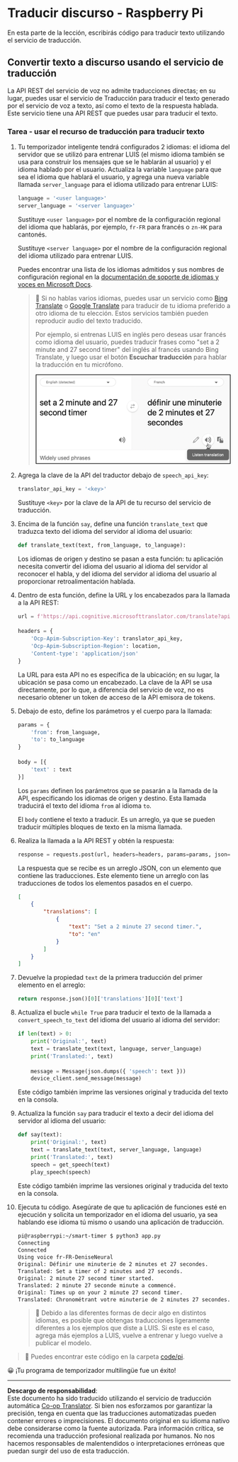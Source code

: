 <!--
CO_OP_TRANSLATOR_METADATA:
{
  "original_hash": "bbb5aa34221fe129dd3ce4d9ec33831a",
  "translation_date": "2025-08-26T15:23:09+00:00",
  "source_file": "6-consumer/lessons/4-multiple-language-support/pi-translate-speech.md",
  "language_code": "es"
}
-->
# Traducir discurso - Raspberry Pi

En esta parte de la lección, escribirás código para traducir texto utilizando el servicio de traducción.

## Convertir texto a discurso usando el servicio de traducción

La API REST del servicio de voz no admite traducciones directas; en su lugar, puedes usar el servicio de Traducción para traducir el texto generado por el servicio de voz a texto, así como el texto de la respuesta hablada. Este servicio tiene una API REST que puedes usar para traducir el texto.

### Tarea - usar el recurso de traducción para traducir texto

1. Tu temporizador inteligente tendrá configurados 2 idiomas: el idioma del servidor que se utilizó para entrenar LUIS (el mismo idioma también se usa para construir los mensajes que se le hablarán al usuario) y el idioma hablado por el usuario. Actualiza la variable `language` para que sea el idioma que hablará el usuario, y agrega una nueva variable llamada `server_language` para el idioma utilizado para entrenar LUIS:

    ```python
    language = '<user language>'
    server_language = '<server language>'
    ```

    Sustituye `<user language>` por el nombre de la configuración regional del idioma que hablarás, por ejemplo, `fr-FR` para francés o `zn-HK` para cantonés.

    Sustituye `<server language>` por el nombre de la configuración regional del idioma utilizado para entrenar LUIS.

    Puedes encontrar una lista de los idiomas admitidos y sus nombres de configuración regional en la [documentación de soporte de idiomas y voces en Microsoft Docs](https://docs.microsoft.com/azure/cognitive-services/speech-service/language-support?WT.mc_id=academic-17441-jabenn#speech-to-text).

    > 💁 Si no hablas varios idiomas, puedes usar un servicio como [Bing Translate](https://www.bing.com/translator) o [Google Translate](https://translate.google.com) para traducir de tu idioma preferido a otro idioma de tu elección. Estos servicios también pueden reproducir audio del texto traducido.
    >
    > Por ejemplo, si entrenas LUIS en inglés pero deseas usar francés como idioma del usuario, puedes traducir frases como "set a 2 minute and 27 second timer" del inglés al francés usando Bing Translate, y luego usar el botón **Escuchar traducción** para hablar la traducción en tu micrófono.
    >
    > ![El botón de escuchar traducción en Bing Translate](../../../../../translated_images/bing-translate.348aa796d6efe2a92f41ea74a5cf42bb4c63d6faaa08e7f46924e072a35daa48.es.png)

1. Agrega la clave de la API del traductor debajo de `speech_api_key`:

    ```python
    translator_api_key = '<key>'
    ```

    Sustituye `<key>` por la clave de la API de tu recurso del servicio de traducción.

1. Encima de la función `say`, define una función `translate_text` que traduzca texto del idioma del servidor al idioma del usuario:

    ```python
    def translate_text(text, from_language, to_language):
    ```

    Los idiomas de origen y destino se pasan a esta función: tu aplicación necesita convertir del idioma del usuario al idioma del servidor al reconocer el habla, y del idioma del servidor al idioma del usuario al proporcionar retroalimentación hablada.

1. Dentro de esta función, define la URL y los encabezados para la llamada a la API REST:

    ```python
    url = f'https://api.cognitive.microsofttranslator.com/translate?api-version=3.0'

    headers = {
        'Ocp-Apim-Subscription-Key': translator_api_key,
        'Ocp-Apim-Subscription-Region': location,
        'Content-type': 'application/json'
    }
    ```

    La URL para esta API no es específica de la ubicación; en su lugar, la ubicación se pasa como un encabezado. La clave de la API se usa directamente, por lo que, a diferencia del servicio de voz, no es necesario obtener un token de acceso de la API emisora de tokens.

1. Debajo de esto, define los parámetros y el cuerpo para la llamada:

    ```python
    params = {
        'from': from_language,
        'to': to_language
    }

    body = [{
        'text' : text
    }]
    ```

    Los `params` definen los parámetros que se pasarán a la llamada de la API, especificando los idiomas de origen y destino. Esta llamada traducirá el texto del idioma `from` al idioma `to`.

    El `body` contiene el texto a traducir. Es un arreglo, ya que se pueden traducir múltiples bloques de texto en la misma llamada.

1. Realiza la llamada a la API REST y obtén la respuesta:

    ```python
    response = requests.post(url, headers=headers, params=params, json=body)
    ```

    La respuesta que se recibe es un arreglo JSON, con un elemento que contiene las traducciones. Este elemento tiene un arreglo con las traducciones de todos los elementos pasados en el cuerpo.

    ```json
    [
        {
            "translations": [
                {
                    "text": "Set a 2 minute 27 second timer.",
                    "to": "en"
                }
            ]
        }
    ]
    ```

1. Devuelve la propiedad `text` de la primera traducción del primer elemento en el arreglo:

    ```python
    return response.json()[0]['translations'][0]['text']
    ```

1. Actualiza el bucle `while True` para traducir el texto de la llamada a `convert_speech_to_text` del idioma del usuario al idioma del servidor:

    ```python
    if len(text) > 0:
        print('Original:', text)
        text = translate_text(text, language, server_language)
        print('Translated:', text)

        message = Message(json.dumps({ 'speech': text }))
        device_client.send_message(message)
    ```

    Este código también imprime las versiones original y traducida del texto en la consola.

1. Actualiza la función `say` para traducir el texto a decir del idioma del servidor al idioma del usuario:

    ```python
    def say(text):
        print('Original:', text)
        text = translate_text(text, server_language, language)
        print('Translated:', text)
        speech = get_speech(text)
        play_speech(speech)
    ```

    Este código también imprime las versiones original y traducida del texto en la consola.

1. Ejecuta tu código. Asegúrate de que tu aplicación de funciones esté en ejecución y solicita un temporizador en el idioma del usuario, ya sea hablando ese idioma tú mismo o usando una aplicación de traducción.

    ```output
    pi@raspberrypi:~/smart-timer $ python3 app.py
    Connecting
    Connected
    Using voice fr-FR-DeniseNeural
    Original: Définir une minuterie de 2 minutes et 27 secondes.
    Translated: Set a timer of 2 minutes and 27 seconds.
    Original: 2 minute 27 second timer started.
    Translated: 2 minute 27 seconde minute a commencé.
    Original: Times up on your 2 minute 27 second timer.
    Translated: Chronométrant votre minuterie de 2 minutes 27 secondes.
    ```

    > 💁 Debido a las diferentes formas de decir algo en distintos idiomas, es posible que obtengas traducciones ligeramente diferentes a los ejemplos que diste a LUIS. Si este es el caso, agrega más ejemplos a LUIS, vuelve a entrenar y luego vuelve a publicar el modelo.

> 💁 Puedes encontrar este código en la carpeta [code/pi](../../../../../6-consumer/lessons/4-multiple-language-support/code/pi).

😀 ¡Tu programa de temporizador multilingüe fue un éxito!

---

**Descargo de responsabilidad**:  
Este documento ha sido traducido utilizando el servicio de traducción automática [Co-op Translator](https://github.com/Azure/co-op-translator). Si bien nos esforzamos por garantizar la precisión, tenga en cuenta que las traducciones automatizadas pueden contener errores o imprecisiones. El documento original en su idioma nativo debe considerarse como la fuente autorizada. Para información crítica, se recomienda una traducción profesional realizada por humanos. No nos hacemos responsables de malentendidos o interpretaciones erróneas que puedan surgir del uso de esta traducción.
